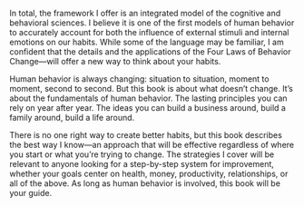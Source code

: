 In total, the framework I offer is an integrated model of the
cognitive and behavioral sciences. I believe it is one of the first models
of human behavior to accurately account for both the influence of
external stimuli and internal emotions on our habits. While some of 
the language may be familiar, I am confident that the details and the 
applications of the Four Laws of Behavior Change—will offer a new 
way to think about your habits. 

Human behavior is always changing: situation to situation, moment
to moment, second to second. But this book is about what doesn’t
change. It’s about the fundamentals of human behavior. The lasting
principles you can rely on year after year. The ideas you can build a
business around, build a family around, build a life around.

There is no one right way to create better habits, but this book
describes the best way I know—an approach that will be effective
regardless of where you start or what you’re trying to change. The
strategies I cover will be relevant to anyone looking for a step-by-step
system for improvement, whether your goals center on health, money,
productivity, relationships, or all of the above. As long as human
behavior is involved, this book will be your guide.